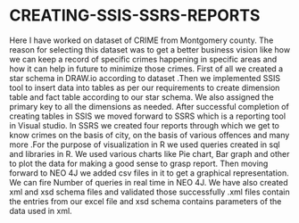 # CREATING-SSIS-SSRS-REPORTS

Here I have worked on dataset of CRIME from Montgomery county. The reason for selecting this dataset was to get a better business vision like how we can keep a record of specific crimes happening in specific areas and how it can help in future to minimize those crimes. First of all we created a star schema in DRAW.io according to dataset .Then we implemented SSIS tool to insert data into tables as per our requirements to create dimension table and fact table according to our star schema. We also assigned the primary key to all the dimensions as needed.
After successful completion of creating tables in SSIS we moved forward to SSRS which is a reporting tool in Visual studio. In SSRS we created four reports through which we get to know crimes on the basis of city, on the basis of various offences and many more .For the purpose of visualization in R we used queries created in sql and libraries in R.  We used various charts like Pie chart, Bar graph and other to plot the data for making a good sense to grasp report. Then moving forward to NEO 4J we added csv files in it to get a graphical representation. We can fire Number of queries in real time in NEO 4J. We have also created xml and xsd schema files and validated those successfully .xml files contain the entries from our excel file and xsd schema contains parameters of the data used in xml.

